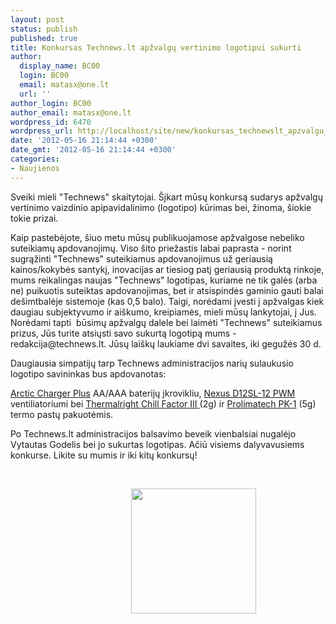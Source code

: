 ```yaml
---
layout: post
status: publish
published: true
title: Konkursas Technews.lt apžvalgų vertinimo logotipui sukurti
author:
  display_name: BC00
  login: BC00
  email: matasx@one.lt
  url: ''
author_login: BC00
author_email: matasx@one.lt
wordpress_id: 6470
wordpress_url: http://localhost/site/new/konkursas_technewslt_apzvalgu_vertinimo_logotipui_sukurti/
date: '2012-05-16 21:14:44 +0300'
date_gmt: '2012-05-16 21:14:44 +0300'
categories:
- Naujienos
---
```

<p>
	Sveiki mieli &quot;Technews&quot; skaitytojai. &Scaron;įkart mūsų konkursą sudarys apžvalgų vertinimo vaizdinio apipavidalinimo (logotipo) kūrimas bei, žinoma, &scaron;iokie tokie prizai.</p>
<p>
	Kaip pastebėjote, &scaron;iuo metu mūsų publikuojamose apžvalgose nebeliko suteikiamų apdovanojimų. Viso &scaron;ito priežastis labai paprasta - norint sugrąžinti &quot;Technews&quot; suteikiamus apdovanojimus už geriausią kainos/kokybės santykį, inovacijas ar tiesiog patį geriausią produktą rinkoje, mums reikalingas naujas &quot;Technews&quot; logotipas, kuriame ne tik galės (arba ne) puikuotis suteiktas apdovanojimas, bet ir atsispindės gaminio gauti balai de&scaron;imtbalėje sistemoje (kas 0,5 balo). Taigi, norėdami įvesti į apžvalgas kiek daugiau subjektyvumo ir ai&scaron;kumo, kreipiamės, mieli mūsų lankytojai, į Jus. Norėdami tapti&nbsp; būsimų apžvalgų dalele bei laimėti &quot;Technews&quot; suteikiamus prizus, Jūs turite atsiųsti savo sukurtą logotipą mums - redakcija@technews.lt. Jūsų lai&scaron;kų laukiame dvi savaites, iki gegužės 30 d.</p>
<p>
	Daugiausia simpatijų tarp Technews administracijos narių sulaukusio logotipo savininkas bus apdovanotas:</p>
<p>
	<a href="http://www.arctic.ac/en/p/power/batteries/48/arctic-charger-plus.html?c=2224">Arctic Charger Plus</a> AA/AAA baterijų įkrovikliu, <a href="http://www.nexustek.nl/NXS-120mm-pwm-fan-ultra-quiet.htm">Nexus D12SL-12 PWM</a> ventiliatoriumi bei <a href="http://www.thermalright.com/products/index.php?cat_id=19#id=92">Thermalright Chill Factor III </a>(2g) ir <a href="http://www.prolimatech.com/en/products/detail.asp?id=163&amp;page=1">Prolimatech PK-1</a> (5g) termo pastų pakuotėmis.</p>
<p>
	Po Technews.lt administracijos balsavimo beveik vienbalsiai nugalėjo Vytautas Godelis bei jo sukurtas logotipas. Ačiū visiems dalyvavusiems konkurse. Likite su mumis ir iki kitų konkursų!</p>
<p>
	&nbsp;</p>
<p>
	<em>&nbsp;&nbsp;&nbsp;&nbsp;&nbsp;&nbsp;&nbsp;&nbsp;&nbsp;&nbsp;&nbsp;&nbsp;&nbsp;&nbsp;&nbsp;&nbsp;&nbsp;&nbsp;&nbsp;&nbsp;&nbsp;&nbsp;&nbsp;&nbsp;&nbsp;&nbsp;&nbsp;&nbsp;&nbsp;&nbsp;&nbsp;&nbsp;&nbsp;&nbsp;&nbsp;&nbsp;&nbsp;&nbsp;&nbsp;&nbsp;&nbsp;&nbsp;&nbsp;&nbsp;&nbsp;&nbsp;&nbsp;&nbsp; <img alt="" src="http://technews.lt/userfiles/technews_konkursui2.jpg" style="width: 200px; height: 200px;" /> </em></p>

